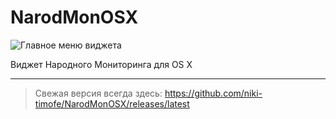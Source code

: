 # NarodMonOSX

![Главное меню виджета](https://cloud.githubusercontent.com/assets/1268517/11258290/f328d92c-8e68-11e5-80bc-df5a5b8e48c2.png)

Виджет Народного Мониторинга для OS X
_____

> Свежая версия всегда здесь: https://github.com/niki-timofe/NarodMonOSX/releases/latest
